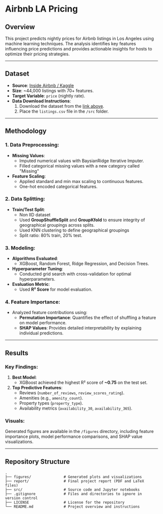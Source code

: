 # **Airbnb LA Pricing**

## **Overview**  
This project predicts nightly prices for Airbnb listings in Los Angeles using machine learning techniques. The analysis identifies key features influencing price predictions and provides actionable insights for hosts to optimize their pricing strategies.

---

## **Dataset**  
- **Source**: [Inside Airbnb / Kaggle](https://www.kaggle.com/datasets/achal2703/airbnb-listings-in-la-california-inside-airbnb/data)  
- **Size**: ~44,000 listings with 70+ features.  
- **Target Variable**: `price` (nightly rate).  
- **Data Download Instructions**:  
  1. Download the dataset from the [link above](https://www.kaggle.com/datasets/achal2703/airbnb-listings-in-la-california-inside-airbnb/data).
  2. Place the `listings.csv` file in the `/src` folder.

---

## **Methodology**  

### 1. **Data Preprocessing**:  
- **Missing Values**:  
  - Imputed numerical values with BaysianRidge Iterative Imputer.  
  - Filled categorical missing values with a new category called "Missing"
- **Feature Scaling**:  
  - Applied standard and min max scaling to continuous features.  
  - One-hot encoded categorical features.  

### 2. **Data Splitting**:  
- **Train/Test Split**:  
  - Non IID dataset
  - Used **GroupShuffleSplit** and **GroupKfold** to ensure integrity of geographical groupings across splits.
  - Used KNN clustering to define geographical groupings  
  - Split ratio: 80% train, 20% test.  

### 3. **Modeling**:  
- **Algorithms Evaluated**:  
  - XGBoost, Random Forest, Ridge Regression, and Decision Trees.  
- **Hyperparameter Tuning**:  
  - Conducted grid search with cross-validation for optimal hyperparameters.  
- **Evaluation Metric**:  
  - Used **R² Score** for model evaluation.  

### 4. **Feature Importance**:  
- Analyzed feature contributions using:  
  - **Permutation Importance**: Quantifies the effect of shuffling a feature on model performance.  
  - **SHAP Values**: Provides detailed interpretability by explaining individual predictions.

---

## **Results**  

### Key Findings:  
1. **Best Model**:  
   - XGBoost achieved the highest R² score of **~0.75** on the test set.  
2. **Top Predictive Features**:  
   - Reviews (`number_of_reviews`, `review_scores_rating`).  
   - Amenities (e.g., `amenity_count`).  
   - Property types (`property_type`).  
   - Availability metrics (`availability_30`, `availability_365`).  

### Visuals:  
Generated figures are available in the `/figures` directory, including feature importance plots, model performance comparisons, and SHAP value visualizations.

---

## **Repository Structure**  
```plaintext
.
├── figures/               # Generated plots and visualizations
├── report/                # Final project report (PDF and LaTeX files)
├── src/                   # Source code and Jupyter notebooks
├── .gitignore             # Files and directories to ignore in version control
├── LICENSE                # License for the repository
└── README.md              # Project overview and instructions